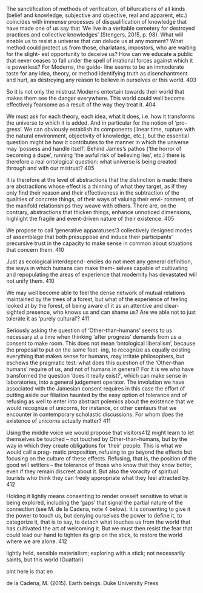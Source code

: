 The sanctification of methods of verification, of bifurcations of all kinds (belief and knowledge, subjective and objective, real and apparent, etc.) coincides with immense processes of disqualification of knowledge that have made one of us say that ‘We live in a veritable cemetery for destroyed practices and collective knowledges’ (Stengers, 2015, p. 98). What will enable us to resist a universe that can delude us at any moment? What method could protect us from those, charlatans, impostors, who are waiting for the slight- est opportunity to deceive us? How can we educate a public that never ceases to fall under the spell of irrational forces against which it is powerless? For Moderns, the guide- line seems to be an immoderate taste for any idea, theory, or method identifying truth as disenchantment and hurt, as destroying any reason to believe in ourselves or this world. 403

So it is not only the mistrust Moderns entertain towards their world that makes them see the danger everywhere. This world could well become effectively fearsome as a result of the way they treat it. 404

We must ask for each theory, each idea, what it does, i.e. how it transforms the universe to which it is added. And in particular for the notion of ‘pro- gress’. We can obviously establish its components (linear time, rupture with the natural environment, objectivity of knowledge, etc.), but the essential question might be how it contributes to the manner in which the universe may ‘possess and handle itself’. Behind James’s pathos (‘the horror of becoming a dupe’, running ‘the awful risk of believing lies’, etc.) there is therefore a real ontological question: what universe is being created
through and with our mistrust? 405

It is therefore at the level of abstractions that the distinction is made: there are abstractions whose effect is a thinning of what they target, as if they only find their reason and their effectiveness in the subtraction of the qualities of concrete things, of their ways of valuing their envi- ronment, of the manifold relationships they weave with others. There are, on the contrary, abstractions that thicken things, enhance unnoticed dimensions, highlight the fragile and event-driven nature of their existence.  405

We propose to call ‘generative apparatuses’3 collectively designed modes of assemblage that both presuppose and induce their participants’ precursive trust in the capacity to make sense in common about situations that concern them. 410 

Just as ecological interdepend- encies do not meet any general definition, the ways in which humans can make them- selves capable of cultivating and repopulating the areas of experience that modernity has devastated will not unify them. 410


We may well become able to feel the dense network of mutual relations maintained by the trees of a forest, but what of the experience of feeling looked at by the forest, of being aware of it as an attentive and clear-sighted presence, who knows us and can shame us? Are we able not to just tolerate it as ‘purely cultural’? 411

Seriously asking the question of ‘Other-than-humans’ seems to us necessary at a time when thinking ‘after progress’ demands from us a consent to make room. This does not mean ‘ontological liberalism’, because the proposal to put on the same foot- ing, to recognize as equally existing everything that makes sense for humans, may irritate philosophers, but eschews the pragmatic test: what does this question of the ‘Other-than humans’ require of us, and not of humans in general? For it is we who have transformed the question ‘does it really exist?’, which can make sense in laboratories, into a general judgement operator. The involution we have associated with the Jamesian consent requires in this case the effort of putting aside our filiation haunted by the easy option of tolerance and of refusing as well to enter into abstract polemics about the existence that we would recognize of unicorns, for instance, or other centaurs that we encounter in contemporary scholastic discussions. For whom does the existence of unicorns actually matter? 411


Using the middle voice we would propose that visitors412 might learn to let themselves be touched – not touched by Other-than-humans, but by the way in which they create obligations for ‘their’ people. This is what we would call a prag- matic proposition, refusing to go beyond the effects but focusing on the culture of these effects. Refusing, that is, the position of the good will settlers – the tolerance of those who know that they know better, even if they remain discreet about it. But also the voracity of spiritual tourists who think they can freely appropriate what they feel attracted by. 412

Holding it lightly means consenting to render oneself sensitive to what is being explored, including the ‘gaps’ that signal the partial nature of the connection (see M. de la Cadena, note 4 below). It is consenting to give it the power to touch us, but denying ourselves the power to define it, to categorize it, that is to say, to detach what touches us from the world that has cultivated the art of welcoming it. But we must then resist the fear that could lead our hand to tighten its grip on the stick, to restore the world where we are alone. 412

lightly held, sensible materialism; exploring with a stick; not necessarily saints, but this world (Guattari)

oint here is that en


de la Cadena, M. (2015). Earth beings. Duke University Press

